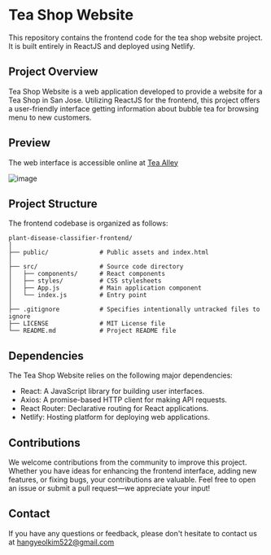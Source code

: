 # Tea Shop Website
This repository contains the frontend code for the tea shop website project. It is built entirely in ReactJS and deployed using Netlify.

## Project Overview
Tea Shop Website is a web application developed to provide a website for a Tea Shop in San Jose. Utilizing ReactJS for the frontend, this project offers a user-friendly interface getting information about bubble tea for browsing menu to new customers.

## Preview
The web interface is accessible online at [Tea Alley](http://localhost:3000)

![image](https://github.com/hanna522/tea-shop-website/assets/120094054/ef3e3bf5-fd88-47f6-b708-e4c9a4822519)

## Project Structure
The frontend codebase is organized as follows:

    plant-disease-classifier-frontend/
    │
    ├── public/              # Public assets and index.html
    │
    ├── src/                 # Source code directory
    │   ├── components/      # React components
    │   ├── styles/          # CSS stylesheets
    │   ├── App.js           # Main application component
    │   └── index.js         # Entry point
    │
    ├── .gitignore           # Specifies intentionally untracked files to ignore
    ├── LICENSE              # MIT License file
    └── README.md            # Project README file


## Dependencies
The Tea Shop Website relies on the following major dependencies:
- React: A JavaScript library for building user interfaces.
- Axios: A promise-based HTTP client for making API requests.
- React Router: Declarative routing for React applications.
- Netlify: Hosting platform for deploying web applications.

## Contributions
We welcome contributions from the community to improve this project. Whether you have ideas for enhancing the frontend interface, adding new features, or fixing bugs, your contributions are valuable. Feel free to open an issue or submit a pull request—we appreciate your input!

## Contact
If you have any questions or feedback, please don't hesitate to contact us at hangyeolkim522@gmail.com
